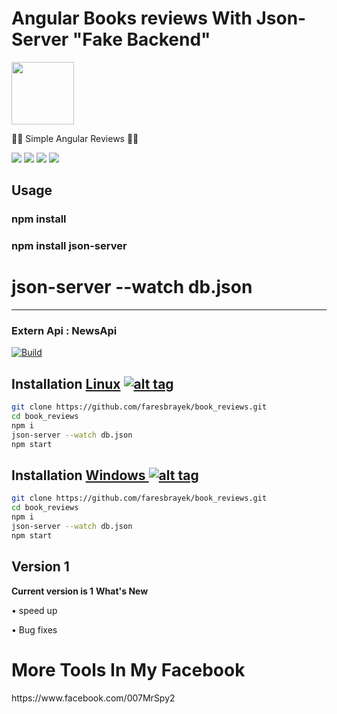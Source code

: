 <h1>Angular Books reviews With Json-Server "Fake Backend" </h1>
<img src="https://www.bryntum.com/wp-content/uploads/2019/09/Angular-Logo.png" data-canonical-src="https://upload.wikimedia.org/wikipedia/commons/thumb/c/cf/Angular_full_color_logo.svg/1200px-Angular_full_color_logo.svg.png" width="100" height="100" >


<p> 🐱‍💻 Simple Angular Reviews  🐱‍💻  </p>

<img src="https://i.ibb.co/Gxp693t/image.png" data-canonical-src="https://i.ibb.co/Gxp693t/image.png" style="max-width:100%;">
<img src="https://i.ibb.co/4gW2sD1/image.png" data-canonical-src="https://i.ibb.co/4gW2sD1/image.png" style="max-width:100%;">
<img src="https://i.ibb.co/ckwPf3B/image.png" data-canonical-src="https://i.ibb.co/ckwPf3B/image.png" style="max-width:100%;">
<img src="https://i.ibb.co/wL8dxt6/image.png" data-canonical-src="https://i.ibb.co/wL8dxt6/image.png" style="max-width:100%;">


<h2>Usage</h2>
<h3>npm install</h3>
<h3>npm install json-server</h3>
<h1>json-server --watch db.json</h1>
<hr>
<h3>Extern Api : NewsApi</h3>
<a href="https://newsapi.org/"><img src="https://i.ibb.co/fv9kfQV/Screenshot-3.png" alt="Build" data-canonical-src="https://i.ibb.co/fv9kfQV/Screenshot-3.png" style="max-width:100%;"></a></p>


## Installation [Linux](https://wikipedia.org/wiki/Linux) [![alt tag](http://icons.iconarchive.com/icons/dakirby309/simply-styled/32/OS-Linux-icon.png)](https://fr.wikipedia.org/wiki/Linux)

```bash
git clone https://github.com/faresbrayek/book_reviews.git
cd book_reviews
npm i
json-server --watch db.json
npm start
```


## Installation [Windows ](https://wikipedia.org/wiki/Microsoft_Windows)[![alt tag](http://icons.iconarchive.com/icons/tatice/cristal-intense/32/Windows-icon.png)](https://fr.wikipedia.org/wiki/Microsoft_Windows)
```bash
git clone https://github.com/faresbrayek/book_reviews.git
cd book_reviews
npm i
json-server --watch db.json
npm start
```
<h2>Version 1</h2>
<strong>Current version is 1</strong>
<strong>What's New </strong>
<p>• speed up<p>
<p>• Bug fixes<p>
<h1>More Tools In My Facebook</h1>
https://www.facebook.com/007MrSpy2
